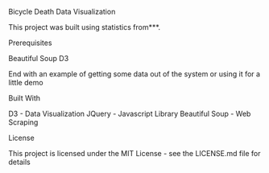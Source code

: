 Bicycle Death Data Visualization

This project was built using statistics from***.




Prerequisites

Beautiful Soup
D3


End with an example of getting some data out of the system or using it for a little demo



Built With

D3 - Data Visualization 
JQuery - Javascript Library
Beautiful Soup - Web Scraping





License

This project is licensed under the MIT License - see the LICENSE.md file for details

